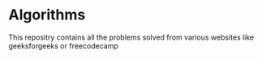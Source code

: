 # Algorithms
This repositry contains all the problems solved from various websites like geeksforgeeks or freecodecamp 
